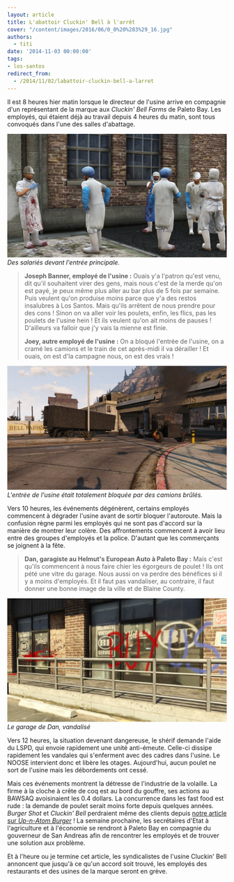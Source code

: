 ```yaml
---
layout: article
title: L'abattoir Cluckin' Bell à l'arrêt
cover: "/content/images/2016/06/0_0%20%283%29_16.jpg"
authors:
  - titi
date: '2014-11-03 00:00:00'
tags:
- los-santos
redirect_from:
  - /2014/11/02/labattoir-cluckin-bell-a-larret
---
```


Il est 8 heures hier matin lorsque le directeur de l'usine arrive en compagnie d'un représentant de la marque aux _Cluckin' Bell Farms_ de Paleto Bay. Les employés, qui étaient déjà au travail depuis 4 heures du matin, sont tous convoqués dans l'une des salles d'abattage.

![Des salariés devant l'entrée principale.](/content/images/2016/06/0_0%20%281%29_19.jpg)
_Des salariés devant l'entrée principale._

> **Joseph Banner, employé de l'usine :** Ouais y'a l'patron qu'est venu, dit qu'il souhaitent virer des gens, mais nous c'est de la merde qu'on est payé, je peux même plus aller au bar plus de 5 fois par semaine. Puis veulent qu'on produise moins parce que y'a des restos insalubres à Los Santos. Mais qu'ils arrêtent de nous prendre pour des cons ! Sinon on va aller voir les poulets, enfin, les flics, pas les poulets de l'usine hein ! Et ils veulent qu'on ait moins de pauses ! D'ailleurs va falloir que j'y vais la mienne est finie.
> 
> **Joey, autre employé de l'usine :** On a bloqué l'entrée de l'usine, on a cramé les camions et le train de cet après-midi il va dérailler ! Et ouais, on est d'la campagne nous, on est des vrais !

![L'entrée de l'usine était totalement bloquée par des camions brûlés.](/content/images/2016/06/0_0_252.jpg)
_L'entrée de l'usine était totalement bloquée par des camions brûlés._

Vers 10 heures, les événements dégénèrent, certains employés commencent à dégrader l'usine avant de sortir bloquer l'autoroute. Mais la confusion règne parmi les employés qui ne sont pas d'accord sur la manière de montrer leur colère. Des affrontements commencent à avoir lieu entre des groupes d'employés et la police. D'autant que les commerçants se joignent à la fête.

> **Dan, garagiste au Helmut's European Auto à Paleto Bay :** Mais c'est qu'ils commencent à nous faire chier les égorgeurs de poulet ! Ils ont pété une vitre du garage. Nous aussi on va perdre des bénéfices si il y a moins d'employés. Et il faut pas vandaliser, au contraire, il faut donner une bonne image de la ville et de Blaine County.

![Le garage de Dan, vandalisé](/content/images/2016/06/0_0%20%282%29_16.jpg)
_Le garage de Dan, vandalisé_

Vers 12 heures, la situation devenant dangereuse, le shérif demande l'aide du LSPD, qui envoie rapidement une unité anti-émeute. Celle-ci dissipe rapidement les vandales qui s'enferment avec des cadres dans l'usine. Le NOOSE intervient donc et libère les otages. Aujourd'hui, aucun poulet ne sort de l'usine mais les débordements ont cessé.

Mais ces événements montrent la détresse de l'industrie de la volaille. La firme à la cloche à crête de coq est au bord du gouffre, ses actions au BAWSAQ avoisinaient les 0.4 dollars. La concurrence dans les fast food est rude : la demande de poulet serait moins forte depuis quelques années. _Burger Shot_ et _Cluckin' Bell_ perdraient même des clients depuis [notre article sur _Up-n-Atom Burger_](/2014/02/25/le-premier-up-n-atom-fete-son-soixante-sixieme-anniversaire/) ! La semaine prochaine, les secrétaires d'Etat à l'agriculture et à l'économie se rendront à Paleto Bay en compagnie du gouverneur de San Andreas afin de rencontrer les employés et de trouver une solution aux problème.

Et à l'heure ou je termine cet article, les syndicalistes de l'usine Cluckin' Bell annoncent que jusqu'à ce qu'un accord soit trouvé, les employés des restaurants et des usines de la marque seront en grève.